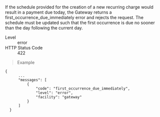 <div class="method-area">
  <div class="method-copy">
    <div class="method-copy-padding">
      <p>If the schedule provided for the creation of a new recurring charge would result in a payment due today,
      the Gateway returns a <span class="code-green">first_occurrence_due_immediately</span> error and rejects the request.
      The schedule must be updated such that the first occurrence is due no sooner than the day following the
      current day.</p>
      <dl class="dl-horizontal">
        <dt>Level</dt>
        <dd>error</dd>
        <dt>HTTP Status Code</dt>
        <dd>422</dd>
      </dl>
    </div>
  </div>
  <blockquote><p>Example</p></blockquote>

  <pre><code class="json">{
      ...
      "messages": [
          {
              "code": "first_occurrence_due_immediately",
              "level": "error",
              "facility": "gateway"
          }
      ]
  }</code>
  </pre>
</div>
